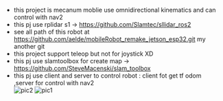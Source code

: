- this project is mecanum moblie use omnidirectional kinematics and can control with nav2 <br />
- this pj use rplidar s1 -> https://github.com/Slamtec/sllidar_ros2 <br />
- see all path of this robot at https://github.com/aelde/mobileRobot_remake_jetson_esp32.git my another git <br />
- this project support teleop but not for joystick XD <br />
- this pj use slamtoolbox for create map -> https://github.com/SteveMacenski/slam_toolbox <br />
- this pj use client and server to control robot : client fot get tf odom ,server for control with nav2 <br />
![pic2](https://github.com/aelde/omni_mobile_complete/assets/79216582/820a6da5-79ad-40d9-89b5-ff28e612fbe4)
![pic1](https://github.com/aelde/omni_mobile_complete/assets/79216582/9847e147-9968-42f0-8018-e3d776c910b3)
